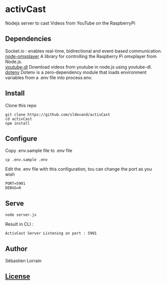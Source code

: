 # activCast
Nodejs server to cast Videos from YouTube on the RaspberryPi

## Dependencies
Socket.io : enables real-time, bidirectional and event-based communication.  
[node-omxplayer](https://www.npmjs.com/package/node-omxplayer) A library for controlling the Raspberry Pi omxplayer from Node.js.  
[youtube-dl](https://www.npmjs.com/package/youtube-dl) Download videos from youtube in node.js using youtube-dl.  
[dotenv](https://www.npmjs.com/package/dotenv) Dotenv is a zero-dependency module that loads environment variables from a .env file into process.env.  

## Install
Clone this repo
```
git clone https://github.com/sldevand/activCast
cd activCast
npm install
```

## Configure
Copy .env.sample file to .env file
```
cp .env.sample .env
```

Edit the .env file with this configuration, tou can change the port as you wish
```
PORT=5901
DEBUG=0
```

## Serve
```
node server.js
```
Result in CLI :
```
ActivCast Server Listening on port : 5901
```

## Author
Sébastien Lorrain

## [License](LICENSE.md)
